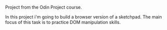 Project from the Odin Project course.

In this project i'm going to build a browser version of a sketchpad.
The main focus of this task is to practice DOM manipulation skills.
